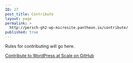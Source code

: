 ```yaml
---
ID: 27
post_title: Contribute
layout: page
permalink: >
  http://persch-gh2-wp-microsite.pantheon.io/contribute/
published: true
---
```

Rules for contributing will go here.

<a class="long-box" href="https://github.com/pantheon-systems/wpas">Contribute to WordPress at Scale on GitHub</a>  